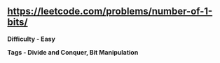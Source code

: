 ## https://leetcode.com/problems/number-of-1-bits/

**Difficulty - Easy**

**Tags - Divide and Conquer, Bit Manipulation**
